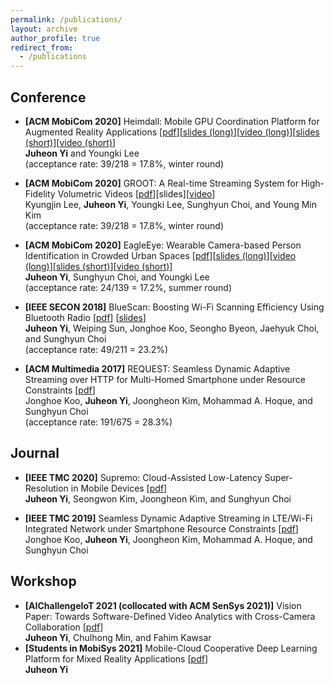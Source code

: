 ```yaml
---
permalink: /publications/
layout: archive
author_profile: true
redirect_from: 
  - /publications
---
```


<!--title: "Publications"-->
<!--https://htmlcolorcodes.com/color-names/-->

<!--
* <span style="color:crimson">**[IEEE TMC 2020]**</span> Supremo: Cloud-Assisted Low-Latency Super-Resolution in Mobile Devices [pdf] (to appear)\
    **Juheon Yi**, <span style="color:lightgray">Seongwon Kim, Joongheon Kim, and Sunghyun Choi</span>
-->
## Conference
* **[ACM MobiCom 2020]** Heimdall: Mobile GPU Coordination Platform for Augmented Reality Applications [[pdf](https://juheonyi.github.io/files/Heimdall.pdf)][[slides (long)](https://juheonyi.github.io/files/Heimdall-slides-20min.pptx)][[video (long)](https://www.youtube.com/watch?v=U4TDFjIhx4M&t=0s)][[slides (short)](https://juheonyi.github.io/files/Heimdall-slides-5min.pptx)][[video (short)](https://www.youtube.com/watch?v=k5QJ32I34zY)]\
    **Juheon Yi** and Youngki Lee\
    (acceptance rate: 39/218 = 17.8%, winter round)
  
* **[ACM MobiCom 2020]** GROOT: A Real-time Streaming System for High-Fidelity Volumetric Videos [[pdf](https://juheonyi.github.io/files/GROOT.pdf)][slides][[video](https://www.youtube.com/watch?v=99r-vb4Pq6k&t=0s)]\
    Kyungjin Lee, **Juheon Yi**, Youngki Lee, Sunghyun Choi, and Young Min Kim\
    (acceptance rate: 39/218 = 17.8%, winter round)
  
* **[ACM MobiCom 2020]** EagleEye: Wearable Camera-based Person Identification in Crowded Urban Spaces [[pdf](https://juheonyi.github.io/files/EagleEye.pdf)][[slides (long)](https://juheonyi.github.io/files/EagleEye-slides-20min.pptx)][[video (long)](https://www.youtube.com/watch?v=XSJqI2xbVTo&t=0s)][[slides (short)](https://juheonyi.github.io/files/EagleEye-slides-5min.pptx)][[video (short)](https://www.youtube.com/watch?v=0cemvvxiKKI&t=0s)]\
    **Juheon Yi**, Sunghyun Choi, and Youngki Lee\
    (acceptance rate: 24/139 = 17.2%, summer round)

* **[IEEE SECON 2018]** BlueScan: Boosting Wi-Fi Scanning Efficiency Using Bluetooth Radio [[pdf](https://juheonyi.github.io/files/BlueScan.pdf)] [[slides](https://juheonyi.github.io/files/BlueScan-slides.pptx)]\
    **Juheon Yi**, Weiping Sun, Jonghoe Koo, Seongho Byeon, Jaehyuk Choi, and Sunghyun Choi\
    (acceptance rate: 49/211 = 23.2%)
    
* **[ACM Multimedia 2017]** REQUEST: Seamless Dynamic Adaptive Streaming over HTTP for Multi-Homed Smartphone under Resource Constraints [[pdf](https://juheonyi.github.io/files/REQUEST.pdf)]\
    Jonghoe Koo, **Juheon Yi**, Joongheon Kim, Mohammad A. Hoque, and Sunghyun Choi\
    (acceptance rate: 191/675 = 28.3%)

## Journal
* **[IEEE TMC 2020]** Supremo: Cloud-Assisted Low-Latency Super-Resolution in Mobile Devices [[pdf](https://juheonyi.github.io/files/Supremo.pdf)]\
    **Juheon Yi**, Seongwon Kim, Joongheon Kim, and Sunghyun Choi

* **[IEEE TMC 2019]** Seamless Dynamic Adaptive Streaming in LTE/Wi-Fi Integrated Network under Smartphone Resource Constraints [[pdf](https://juheonyi.github.io/files/REQUEST-journal.pdf)]\
    Jonghoe Koo, **Juheon Yi**, Joongheon Kim, Mohammad A. Hoque, and Sunghyun Choi

## Workshop
* **[AIChallengeIoT 2021 (collocated with ACM SenSys 2021)]** Vision Paper: Towards Software-Defined Video Analytics with Cross-Camera Collaboration [[pdf](https://juheonyi.github.io/files/aichallengeiot21.pdf)]\
    **Juheon Yi**, Chulhong Min, and Fahim Kawsar
* **[Students in MobiSys 2021]** Mobile-Cloud Cooperative Deep Learning Platform for Mixed Reality Applications [[pdf](https://juheonyi.github.io/files/sms21.pdf)]\
    **Juheon Yi**
  

<!--
## Conferences
* [**ACM MobiCom 2020**] **Juheon Yi** and Youngki Lee, "Heimdall: Mobile GPU Coordination Platform for Augmented Reality Applications," ACM International Conference on Mobile Computing and Networking (MobiCom) 2020. [[pdf](https://juheonyi.github.io/files/Heimdall.pdf)][[slides (long)](https://juheonyi.github.io/files/Heimdall-slides-20min.pptx)][[video (long)](https://juheonyi.github.io/files/Heimdall-video-20min.mp4)][[slides (short)](https://juheonyi.github.io/files/Heimdall-slides-5min.pptx)][[video (short)](https://juheonyi.github.io/files/Heimdall-video-5min.mp4)]
  * Acceptance rate: 39/218 = 17.8% (winter round)
* [**ACM MobiCom 2020**] Kyungjin Lee, **Juheon Yi**, Youngki Lee, Sunghyun Choi, and Young Min Kim, "GROOT: A Real-time Streaming System for High-Fidelity Volumetric Videos," ACM International Conference on Mobile Computing and Networking (MobiCom) 2020. [[pdf](https://juheonyi.github.io/files/GROOT.pdf)] [slides][video]
  * Acceptance rate: 39/218 = 17.8% (winter round)
* [**ACM MobiCom 2020**] **Juheon Yi**, Sunghyun Choi, and Youngki Lee, "EagleEye: Wearable Camera-based Person Identification in Crowded Urban Spaces," ACM International Conference on Mobile Computing and Networking (MobiCom) 2020. [[pdf](https://juheonyi.github.io/files/EagleEye.pdf)][[slides](https://juheonyi.github.io/files/EagleEye-slides-20min.pptx)][[video (long)](https://juheonyi.github.io/files/EagleEye-video-long.mp4)][[slides (short)](https://juheonyi.github.io/files/EagleEye-slides-5min.pptx)][[video (short)](https://juheonyi.github.io/files/EagleEye-video-short.mp4)]
  * Acceptance rate: 24/139 = 17.2% (summer round)
* [**IEEE SECON 2018**] **Juheon Yi**, Weiping Sun, Jonghoe Koo, Seongho Byeon, Jaehyuk Choi, and Sunghyun Choi, "BlueScan: Boosting Wi-Fi Scanning Efficiency Using Bluetooth Radio," IEEE International Conference on Sensing, Commuications, and Networking (SECON) 2018. [[pdf](https://juheonyi.github.io/files/BlueScan.pdf)] [[slides](https://juheonyi.github.io/files/BlueScan-slides.pptx)]
  * Acceptance rate: 49/211 = 23.2%
* [**ACM Multimedia 2017**] Jonghoe Koo, **Juheon Yi**, Joongheon Kim, Mohammad A. Hoque, and Sunghyun Choi, "REQUEST: Seamless Dynamic Adaptive Streaming over HTTP for Multi-Homed Smartphone under Resource Constraints," ACM International Conference on Multimedia 2017. [[pdf](https://juheonyi.github.io/files/REQUEST.pdf)]
  * Acceptance rate: 191/675 = 28.3%
-->
<!--
## Journals
*	[**IEEE TMC**] **Juheon Yi**, Seongwon Kim, Joongheon Kim, and Sunghyun Choi, "Supremo: Cloud-Assisted Low-Latency Super-Resolution in Mobile Devices," accepted to IEEE Transactions on Mobile Computing, September 2020. [pdf]
*	[**IEEE TMC**] Jonghoe Koo, **Juheon Yi**, Joongheon Kim, Mohammad A. Hoque, and Sunghyun Choi, "Seamless Dynamic Adaptive Streaming in LTE/Wi-Fi Integrated Network under Smartphone Resource Constraints," IEEE Transactions on Mobile Computing, July 2019. [[pdf](https://juheonyi.github.io/files/REQUEST-journal.pdf)] 
-->
